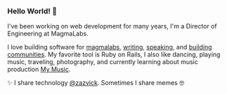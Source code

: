 ### Hello World! 👋

I've been working on web development for many years, I'm a Director of Engineering at MagmaLabs.

I love building software for [magmalabs](https://www.magmalabs.io/), [writing](https://www.zazvick.com/), [speaking](https://speakerdeck.com/vicmaster), and [building communities](https://twitter.com/webdevtalksmx).
My favorite tool is Ruby on Rails, I also like dancing, playing music, traveling, photography, and currently learning about music production [My Music](https://soundcloud.com/zazvick).

:sparkles: I share technology [@zazvick](https://twitter.com/zazvick). Sometimes I share memes :nerd_face: 
